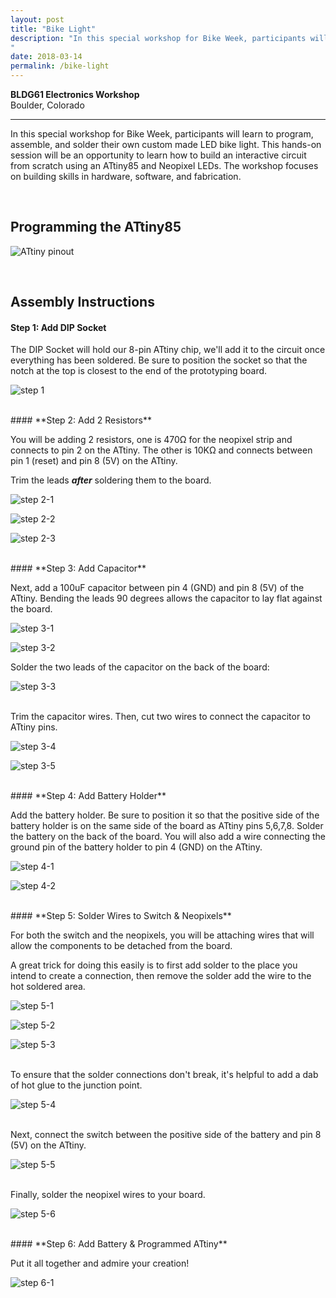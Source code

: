 ```yaml
---
layout: post
title: "Bike Light"
description: "In this special workshop for Bike Week, participants will learn to program, assemble, and solder their own custom made LED bike light. This hands-on session will be an opportunity to learn how to build an interactive circuit from scratch using an ATtiny85 and Neopixel LEDs. The workshop focuses on building skills in hardware, software, and fabrication.
"
date: 2018-03-14
permalink: /bike-light
---
```


<!-- **Workshop by Arielle Hein** <br>
Thursday, March 15th 2018 -->

**BLDG61 Electronics Workshop**<br>
Boulder, Colorado


<hr>

In this special workshop for Bike Week, participants will learn to program, assemble, and solder their own custom made LED bike light. This hands-on session will be an opportunity to learn how to build an interactive circuit from scratch using an ATtiny85 and Neopixel LEDs. The workshop focuses on building skills in hardware, software, and fabrication.

<br>

## Programming the ATtiny85

![ATtiny pinout](images/attiny.png "ATtiny pinout")


<br>

## Assembly Instructions

#### **Step 1: Add DIP Socket**

The DIP Socket will hold our 8-pin ATtiny chip, we'll add it to the circuit once everything has been soldered. Be sure to position the socket so that the notch at the top is closest to the end of the prototyping board.

![step 1](images/step1-1.png "Add DIP Socket")

<br>
#### **Step 2: Add 2 Resistors**

You will be adding 2 resistors, one is 470Ω for the neopixel strip and connects to pin 2 on the ATtiny. The other is 10KΩ and connects between pin 1 (reset) and pin 8 (5V) on the ATtiny.

Trim the leads ***after*** soldering them to the board.

![step 2-1](images/step2-1.jpg "Add 470 ohm")

![step 2-2](images/step2-2.jpg "Add 10K ohm")

![step 2-3](images/step2-3.jpg "Add 10K ohm")

<br>
#### **Step 3: Add Capacitor**

Next, add a 100uF capacitor between pin 4 (GND) and pin 8 (5V) of the ATtiny. Bending the leads 90 degrees allows the capacitor to lay flat against the board.

![step 3-1](images/step3-1.png "Bend the cap")

![step 3-2](images/step3-2.png "Capacitor")
<br>

Solder the two leads of the capacitor on the back of the board:

![step 3-3](images/step3-3.png "Capacitor")

<br>
Trim the capacitor wires. Then, cut two wires to connect the capacitor to ATtiny pins.

![step 3-4](images/step3-4.png "Cap position")

![step 3-5](images/step3-5.jpg "Bend the cap")

<br>
#### **Step 4: Add Battery Holder**

Add the battery holder. Be sure to position it so that the positive side of the battery holder is on the same side of the board as ATtiny pins 5,6,7,8. Solder the battery on the back of the board. You will also add a wire connecting the ground pin of the battery holder to pin 4 (GND) on the ATtiny.

![step 4-1](images/step4-1.png "Position battery holder")

![step 4-2](images/step4-2.jpg "Solder battery to ground")

<br>
#### **Step 5: Solder Wires to Switch & Neopixels**

For both the switch and the neopixels, you will be attaching wires that will allow the components to be detached from the board.

A great trick for doing this easily is to first add solder to the place you intend to create a connection, then remove the solder add the wire to the hot soldered area.

![step 5-1](images/step5-1.jpg "switch")

![step 5-2](images/step5-2.png "neopixel")

![step 5-3](images/step5-3.png "neopixel")

<br>
To ensure that the solder connections don't break, it's helpful to add a dab of hot glue to the junction point.

![step 5-4](images/step5-4.png "neopixel")

<br>
Next, connect the switch between the positive side of the battery and pin 8 (5V) on the ATtiny.

![step 5-5](images/step5-5.png "neopixel")

<br>
Finally, solder the neopixel wires to your board.

![step 5-6](images/step5-6.png "neopixel")


<br>
#### **Step 6: Add Battery & Programmed ATtiny**

Put it all together and admire your creation!

![step 6-1](images/final.jpg "final")

